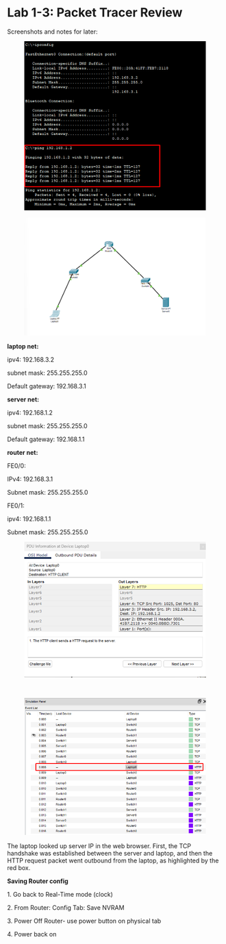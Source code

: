 # Lab 1-3: Packet Tracer Review

Screenshots and notes for later:&#x20;

<figure><img src="../../.gitbook/assets/image (2).png" alt=""><figcaption></figcaption></figure>

<figure><img src="../../.gitbook/assets/image (1) (1).png" alt=""><figcaption></figcaption></figure>

**laptop net:**

ipv4: 192.168.3.2

subnet mask: 255.255.255.0

Default gateway: 192.168.3.1

**server net:**

ipv4: 192.168.1.2

subnet mask: 255.255.255.0

Default gateway: 192.168.1.1

**router net:**&#x20;

FE0/0:

&#x20;IPv4: 192.168.3.1&#x20;

Subnet mask: 255.255.255.0

FE0/1:&#x20;

ipv4: 192.168.1.1

Subnet mask: 255.255.255.0

<figure><img src="../../.gitbook/assets/image.png" alt=""><figcaption></figcaption></figure>

<figure><img src="https://lh7-rt.googleusercontent.com/docsz/AD_4nXfAvurIizuz0HKcToc6xIyqe-0h-TrKAP4QNVwYaVEcKhlg8FKyAjboP4TjliWEG82y_jc64K_kbDZIt0AZnq-HNBHdMPVtppwCEp5ehG0Vg92EbAE9t8SR8VzWa96Aov50P9LG1pTCEyRUkE-9A2gOz3wm?key=cix9vnsvx-aPxX1g2gVleQ" alt=""><figcaption></figcaption></figure>

<figure><img src="../../.gitbook/assets/image (1).png" alt=""><figcaption></figcaption></figure>

The laptop looked up server IP in the web browser. First, the TCP handshake was established between the server and laptop, and then the HTTP request packet went outbound from the laptop, as highlighted by the red box.

**Saving Router config**

1\. Go back to Real-Time mode (clock)

2\. From Router: Config Tab: Save NVRAM

3\. Power Off Router- use power button on physical tab

4\. Power back on
